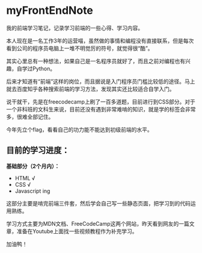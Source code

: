 # myFrontEndNote

我的前端学习笔记，记录学习前端的一些心得、学习内容。

本人现在是一名工作3年的运营喵，虽然做的事情和编程没有直接联系，但是每次看到公司的程序员电脑上一堆不明觉厉的符号，就觉得很“酷”。

其实心里总有一种想法，如果自己是一名程序员就好了，而且之前对编程也有兴趣，自学过Python。

后来才知道有“前端”这样的岗位，而且据说是入门程序员门槛比较低的途径。马上就去百度知乎各种搜索前端的学习方法，发现其实还比较适合自学入门。

说干就干，先是在freecodecamp上刷了一百多道题，目前进行到CSS部分。对于一个非科班的文科生来说，目前还没有遇到非常难啃的知识，就是学的标签会非常多，很难全部记住。

今年先立个flag，看看自己的功力能不能达到初级前端的水平。


## 目前的学习进度：

**基础部分（2个月内）：**

- HTML √
- CSS √
- Javascript ing

这部分主要是啃完前端三件套，然后学会自己写一些静态页面，把学习到的代码运用熟练。

学习方式主要为MDN文档、FreeCodeCamp这两个网站，昨天看到网友的一篇文章，准备在Youtube上面找一些视频教程作为补充学习。

加油鸭！
